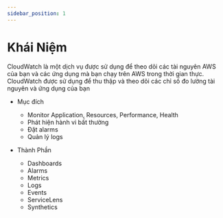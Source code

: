```yaml
---
sidebar_position: 1
---
```


# Khái Niệm
CloudWatch là một dịch vụ được sử dụng để theo dõi các tài nguyên AWS của bạn và các ứng dụng mà bạn chạy trên AWS trong thời gian thực. CloudWatch được sử dụng để thu thập và theo dõi các chỉ số đo lường tài nguyên và ứng dụng của bạn

- Mục đích
  - Monitor Application, Resources, Performance, Health
  - Phát hiện hành vi bất thường
  - Đặt alarms
  - Quản lý logs

- Thành Phần
  - Dashboards
  - Alarms
  - Metrics
  - Logs
  - Events
  - ServiceLens
  - Synthetics
